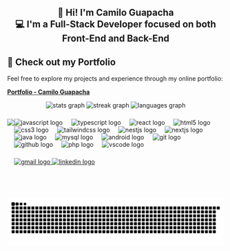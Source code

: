 <h2 align="center">👋 Hi! I'm Camilo Guapacha<br>💻 I'm a Full-Stack Developer focused on both Front-End and Back-End</h2>

###
## 🚀 Check out my Portfolio

Feel free to explore my projects and experience through my online portfolio:

[**Portfolio - Camilo Guapacha**](https://portafolio-v2-kdy8.onrender.com/)

<div align="center">
  <img src="https://github-readme-stats.vercel.app/api?username=CXmiloxx&hide_title=false&hide_rank=false&show_icons=true&include_all_commits=true&count_private=true&disable_animations=false&theme=dracula&locale=en&hide_border=false" height="150" alt="stats graph"  />
  <img src="https://streak-stats.demolab.com?user=CXmiloxx&locale=en&mode=daily&theme=dracula&hide_border=false&border_radius=5" height="150" alt="streak graph"  />
  <img src="https://github-readme-stats.vercel.app/api/top-langs?username=CXmiloxx&locale=en&hide_title=false&layout=compact&card_width=320&langs_count=5&theme=dracula&hide_border=false" height="150" alt="languages graph"  />
</div>

###

<img align="left" height="170" src="https://scontent.fpei4-1.fna.fbcdn.net/v/t39.30808-6/490590031_1886924802061770_1921357751903676729_n.jpg?stp=cp6_dst-jpg_tt6&_nc_cat=111&ccb=1-7&_nc_sid=a5f93a&_nc_eui2=AeFZ1L8aRZhED7zGfKi1mg_EJ19Hbr0kgBsnX0duvSSAGxqKirVWGMqxIZwvH9RjVhGjCZAH-1w5Oex-KxDMetAq&_nc_ohc=1TdDb6Tboy8Q7kNvwEz2J6M&_nc_oc=Adk2wVndXn-vQ-TgiTZkn1LpaF21as1CEEA4caX9RXE57B2HvbLibiv9wh79_nJ3bM0&_nc_zt=23&_nc_ht=scontent.fpei4-1.fna&_nc_gid=gQhrLBplrL_T_hfrlC8zLA&oh=00_AfLZwYr6oTONpStT3pZSlOtFgRRA0nHD7LYVimfcYPcZcw&oe=68252009"  />

###

<div align="left">
  <img src="https://cdn.jsdelivr.net/gh/devicons/devicon/icons/javascript/javascript-original.svg" height="30" alt="javascript logo"  />
  <img width="12" />
  <img src="https://cdn.jsdelivr.net/gh/devicons/devicon/icons/typescript/typescript-original.svg" height="30" alt="typescript logo"  />
  <img width="12" />
  <img src="https://cdn.jsdelivr.net/gh/devicons/devicon/icons/react/react-original.svg" height="30" alt="react logo"  />
  <img width="12" />
  <img src="https://cdn.jsdelivr.net/gh/devicons/devicon/icons/html5/html5-original.svg" height="30" alt="html5 logo"  />
  <img width="12" />
  <img src="https://cdn.jsdelivr.net/gh/devicons/devicon/icons/css3/css3-original.svg" height="30" alt="css3 logo"  />
  <img width="12" />
  <img src="https://cdn.jsdelivr.net/gh/devicons/devicon/icons/tailwindcss/tailwindcss-original-wordmark.svg" height="30" alt="tailwindcss logo"  />
  <img width="12" />
  <img src="https://cdn.jsdelivr.net/gh/devicons/devicon/icons/nestjs/nestjs-original.svg" height="30" alt="nestjs logo"  />
  <img width="12" />
  <img src="https://cdn.jsdelivr.net/gh/devicons/devicon/icons/nextjs/nextjs-original.svg" height="30" alt="nextjs logo"  />
  <img width="12" />
  <img src="https://cdn.jsdelivr.net/gh/devicons/devicon/icons/java/java-original.svg" height="30" alt="java logo"  />
  <img width="12" />
  <img src="https://cdn.jsdelivr.net/gh/devicons/devicon/icons/mysql/mysql-original.svg" height="30" alt="mysql logo"  />
  <img width="12" />
  <img src="https://cdn.jsdelivr.net/gh/devicons/devicon/icons/android/android-original.svg" height="30" alt="android logo"  />
  <img width="12" />
  <img src="https://cdn.jsdelivr.net/gh/devicons/devicon/icons/git/git-original.svg" height="30" alt="git logo"  />
  <img width="12" />
  <img src="https://cdn.jsdelivr.net/gh/devicons/devicon/icons/github/github-original.svg" height="30" alt="github logo"  />
  <img width="12" />
  <img src="https://cdn.jsdelivr.net/gh/devicons/devicon/icons/php/php-original.svg" height="30" alt="php logo"  />
  <img width="12" />
  <img src="https://cdn.jsdelivr.net/gh/devicons/devicon/icons/vscode/vscode-original.svg" height="30" alt="vscode logo"  />
</div>

###
<div align="left">
  <a href="mailto:juancamilog9911@gmail.com" target="_blank">
    <img src="https://img.shields.io/static/v1?message=Gmail&logo=gmail&label=&color=D14836&logoColor=white&labelColor=&style=for-the-badge" height="35" alt="gmail logo" />
  </a>
  <a href="https://www.linkedin.com/in/camilo-guapacha-a6732b270" target="_blank">
    <img src="https://img.shields.io/static/v1?message=LinkedIn&logo=linkedin&label=&color=0077B5&logoColor=white&labelColor=&style=for-the-badge" height="35" alt="linkedin logo" />
  </a>
</div>

###

<br clear="both">

![snake gif](./output/snake.svg)

###
###
